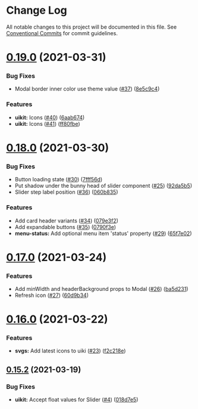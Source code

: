 # Change Log

All notable changes to this project will be documented in this file.
See [Conventional Commits](https://conventionalcommits.org) for commit guidelines.

# [0.19.0](https://github.com/lydiaswap/lydia-toolkit/tree/master/packages/lydia-uikit/compare/@lydiaswap-libs/uikit@0.18.0...@lydiaswap-libs/uikit@0.19.0) (2021-03-31)

### Bug Fixes

- Modal border inner color use theme value ([#37](https://github.com/lydiaswap/lydia-toolkit/tree/master/packages/lydia-uikit/issues/37)) ([8e5c9c4](https://github.com/lydiaswap/lydia-toolkit/tree/master/packages/lydia-uikit/commit/8e5c9c409b38059f70f6746bc769f4eced009660))

### Features

- **uikit:** Icons ([#40](https://github.com/lydiaswap/lydia-toolkit/tree/master/packages/lydia-uikit/issues/40)) ([6aab674](https://github.com/lydiaswap/lydia-toolkit/tree/master/packages/lydia-uikit/commit/6aab674e7f304439cc1f2fe3754aa8f697cc3efd))
- **uikit:** Icons ([#41](https://github.com/lydiaswap/lydia-toolkit/tree/master/packages/lydia-uikit/issues/41)) ([ff80fbe](https://github.com/lydiaswap/lydia-toolkit/tree/master/packages/lydia-uikit/commit/ff80fbe940e0afd54ecb2be8a08a241109dde185))

# [0.18.0](https://github.com/lydiaswap/lydia-toolkit/tree/master/packages/lydia-uikit/compare/@lydiaswap-libs/uikit@0.17.0...@lydiaswap-libs/uikit@0.18.0) (2021-03-30)

### Bug Fixes

- Button loading state ([#30](https://github.com/lydiaswap/lydia-toolkit/tree/master/packages/lydia-uikit/issues/30)) ([7fff56d](https://github.com/lydiaswap/lydia-toolkit/tree/master/packages/lydia-uikit/commit/7fff56d022e06a911525f6163de1e4b5adfab9c7))
- Put shadow under the bunny head of slider component ([#25](https://github.com/lydiaswap/lydia-toolkit/tree/master/packages/lydia-uikit/issues/25)) ([92da5b5](https://github.com/lydiaswap/lydia-toolkit/tree/master/packages/lydia-uikit/commit/92da5b5cf746c1a3e10d05c3e5344943a926d943))
- Slider step label position ([#36](https://github.com/lydiaswap/lydia-toolkit/tree/master/packages/lydia-uikit/issues/36)) ([060b835](https://github.com/lydiaswap/lydia-toolkit/tree/master/packages/lydia-uikit/commit/060b835c68d67d83575f3f8783c2610133798aea))

### Features

- Add card header variants ([#34](https://github.com/lydiaswap/lydia-toolkit/tree/master/packages/lydia-uikit/issues/34)) ([079e3f2](https://github.com/lydiaswap/lydia-toolkit/tree/master/packages/lydia-uikit/commit/079e3f2cf5536aec5bb402af534c2a05723a3cb3))
- Add expandable buttons ([#35](https://github.com/lydiaswap/lydia-toolkit/tree/master/packages/lydia-uikit/issues/35)) ([0790f3e](https://github.com/lydiaswap/lydia-toolkit/tree/master/packages/lydia-uikit/commit/0790f3ed241acbd0236c8c134579efaa8a5c457b))
- **menu-status:** Add optional menu item 'status' property ([#29](https://github.com/lydiaswap/lydia-toolkit/tree/master/packages/lydia-uikit/issues/29)) ([65f7e02](https://github.com/lydiaswap/lydia-toolkit/tree/master/packages/lydia-uikit/commit/65f7e026345d145b61d43864699df3c1aa319446))

# [0.17.0](https://github.com/lydiaswap/lydia-toolkit/tree/master/packages/lydia-uikit/compare/@lydiaswap-libs/uikit@0.16.0...@lydiaswap-libs/uikit@0.17.0) (2021-03-24)

### Features

- Add minWidth and headerBackground props to Modal ([#26](https://github.com/lydiaswap/lydia-toolkit/tree/master/packages/lydia-uikit/issues/26)) ([ba5d231](https://github.com/lydiaswap/lydia-toolkit/tree/master/packages/lydia-uikit/commit/ba5d231ce8c9d9f39b507befa7dbbf731bac0b26))
- Refresh icon ([#27](https://github.com/lydiaswap/lydia-toolkit/tree/master/packages/lydia-uikit/issues/27)) ([60d9b34](https://github.com/lydiaswap/lydia-toolkit/tree/master/packages/lydia-uikit/commit/60d9b34fbbd871d678c1836ff7ab924a4b301193))

# [0.16.0](https://github.com/lydiaswap/lydia-toolkit/tree/master/packages/lydia-uikit/compare/@lydiaswap-libs/uikit@0.15.2...@lydiaswap-libs/uikit@0.16.0) (2021-03-22)

### Features

- **svgs:** Add latest icons to uiki ([#23](https://github.com/lydiaswap/lydia-toolkit/tree/master/packages/lydia-uikit/issues/23)) ([f2c218e](https://github.com/lydiaswap/lydia-toolkit/tree/master/packages/lydia-uikit/commit/f2c218e270ed8c351184fedf8ef5d7edd9439176))

## [0.15.2](https://github.com/lydiaswap/lydia-toolkit/tree/master/packages/lydia-uikit/compare/@lydiaswap-libs/uikit@0.15.2...@lydiaswap-libs/uikit@0.15.2) (2021-03-19)

### Bug Fixes

- **uikit:** Accept float values for Slider ([#4](https://github.com/lydiaswap/lydia-toolkit/tree/master/packages/lydia-uikit/issues/4)) ([018d7e5](https://github.com/lydiaswap/lydia-toolkit/tree/master/packages/lydia-uikit/commit/018d7e5276e06cf880b2ce8f15f6eaa10e47f236))
